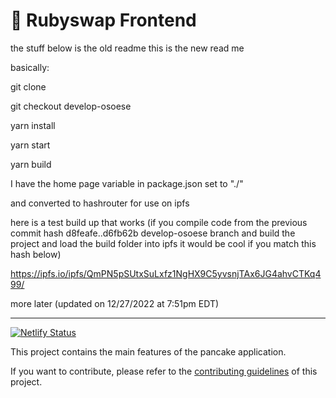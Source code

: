 # 🥞 Rubyswap Frontend

the stuff below is the old readme this is the new read me

basically:

git clone

git checkout develop-osoese

yarn install

yarn start

yarn build

I have the home page variable in package.json set to "./"

and converted to hashrouter for use on ipfs

here is a test build up that works (if you compile code from the previous commit hash d8feafe..d6fb62b  develop-osoese branch and build the project and load the build folder into ipfs it would be cool if you match this hash below)

https://ipfs.io/ipfs/QmPN5pSUtxSuLxfz1NgHX9C5yvsnjTAx6JG4ahvCTKq499/

more later (updated on 12/27/2022 at 7:51pm EDT)

----------------------------------------

[![Netlify Status](https://api.netlify.com/api/v1/badges/7bebf1a3-be7b-4165-afd1-446256acd5e3/deploy-status)](https://app.netlify.com/sites/pancake-prod/deploys)

This project contains the main features of the pancake application.

If you want to contribute, please refer to the [contributing guidelines](./CONTRIBUTING.md) of this project.
